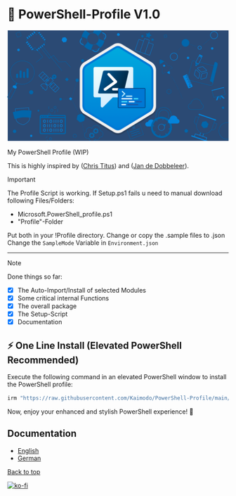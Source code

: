 # 🎨 PowerShell-Profile V1.0

<a name="top"></a>

![](./media/powershell.png)

My PowerShell Profile (WIP)

This is highly inspired by ([Chris Titus](https://github.com/ChrisTitusTech)) and ([Jan de Dobbeleer](https://github.com/JanDeDobbeleer)).

> [!IMPORTANT]
> The Profile Script is working. If Setup.ps1 fails u need to manual download following Files/Folders:

- Microsoft.PowerShell_profile.ps1
- "Profile"-Folder

Put both in your !Profile directory.
Change or copy the .sample files to .json
Change the `SampleMode` Variable in `Environment.json`

---

> [!NOTE]
> Done things so far:
>
> - [x] The Auto-Import/Install of selected Modules
> - [x] Some critical internal Functions
> - [x] The overall package
> - [x] The Setup-Script
> - [x] Documentation

## ⚡ One Line Install (Elevated PowerShell Recommended)

Execute the following command in an elevated PowerShell window to install the PowerShell profile:

```bash
irm "https://raw.githubusercontent.com/Kaimodo/PowerShell-Profile/main/setup.ps1" | iex
```

Now, enjoy your enhanced and stylish PowerShell experience! 🚀

## Documentation

- [English](./Profile/doc/enUS.md)
- [German](./Profile/doc/deDE.md)

[Back to top](#top)

[![ko-fi](https://ko-fi.com/img/githubbutton_sm.svg)](https://ko-fi.com/D1D1TA89P)
